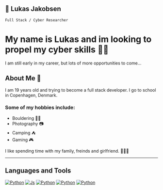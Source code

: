 ## 🌊 Lukas Jakobsen

`Full Stack / Cyber Researcher`

# My name is Lukas and im looking to propel my cyber skills 👨‍💻
I am still early in my career, but lots of more opportunities to come... 

## About Me 🧠

I am 19 years old and trying to become a full stack developer. I go to school in Copenhagen, Denmark. 
### Some of my hobbies include:
* Bouldering 🧗‍♂️
* Photography 📷
* Camping ⛺
* Gaming 🎮

I like spending time with my family, freinds and girlfriend. 🧑‍🤝‍🧑

---

## Languages and Tools

<a href="Python"><img alt="Python" src="https://img.shields.io/badge/Python-14354C.svg?logo=python&logoColor=white"></a>
<a href="JavaScript"><img alt="Js" src="https://cdn.jsdelivr.net/gh/devicons/devicon@latest/devicon.min.css"></a>
<a href="https://github.com/search?q=user%3ADenverCoder1+language%3Apython"><img alt="Python" src="https://img.shields.io/badge/Python-14354C.svg?logo=python&logoColor=white"></a>
<a href="https://github.com/search?q=user%3ADenverCoder1+language%3Apython"><img alt="Python" src="https://img.shields.io/badge/Python-14354C.svg?logo=python&logoColor=white"></a>
<a href="https://github.com/search?q=user%3ADenverCoder1+language%3Apython"><img alt="Python" src="https://img.shields.io/badge/Python-14354C.svg?logo=python&logoColor=white"></a>

          
<!--

- 🔭 I’m currently working on ...
- 🌱 I’m currently learning ...
- 👯 I’m looking to collaborate on ...
- 🤔 I’m looking for help with ...
- 💬 Ask me about ...
- 📫 How to reach me: ...
- 😄 Pronouns: ...
- ⚡ Fun fact: ...
-->
